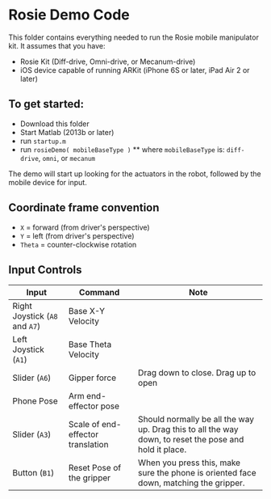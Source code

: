# Rosie Demo Code

This folder contains everything needed to run the Rosie mobile manipulator kit.  It assumes that you have:
* Rosie Kit (Diff-drive, Omni-drive, or Mecanum-drive)
* iOS device capable of running ARKit (iPhone 6S or later, iPad Air 2 or later)

## To get started:
* Download this folder
* Start Matlab (2013b or later)
* run `startup.m`
* run `rosieDemo( mobileBaseType )`
** where `mobileBaseType` is: `diff-drive`, `omni`, or `mecanum`

The demo will start up looking for the actuators in the robot, followed by the mobile device for input.  

## Coordinate frame convention

* `X` = forward (from driver's perspective)
* `Y` = left (from driver's perspective)
* `Theta` = counter-clockwise rotation

## Input Controls

| Input      | Command   | Note  |
| ----------------- | ----------------- | ----------- |
| Right Joystick (`A8` and `A7`)  | Base X-Y Velocity |  |
| Left Joystick (`A1`) | Base Theta Velocity |  |
| Slider (`A6`) | Gipper force | Drag down to close. Drag up to open |
| Phone Pose | Arm end-effector pose |  |
| Slider (`A3`) | Scale of end-effector translation  | Should normally be all the way up. Drag this to all the way down, to reset the pose and hold it place. |
| Button (`B1`) | Reset Pose of the gripper| When you press this, make sure the phone is oriented face down, matching the gripper. |


